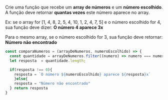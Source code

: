 Crie uma função que recebe um __array de números__ e um __número escolhido__. 
A função deve retornar __quantas vezes__ este número aparece no array.

Ex: se o array for [1, 4, 8, 2, 5, 4, 10, 1, 2, 4, 7, 5] e o número escolhido for 4, 
sua função deve dizer: __O número 4 aparece 3x__

Para o mesmo array, se o número escolhido for 3, sua função deve retornar: 
__Número não encontrado__

~~~javascript
const comparaNumeros = (arrayDeNumeros, numeroEscolhido) => {
  const quantidade = arrayDeNumeros.filter((numero) => numero === numeroEscolhido)
  let resposta  = quantidade.length;

  if(resposta !== 0){
    resposta = `O número ${numeroEscolhido} aparece ${resposta}x`
    }else{
    resposta = "Número não encontrado"
  } return resposta
}
~~~
